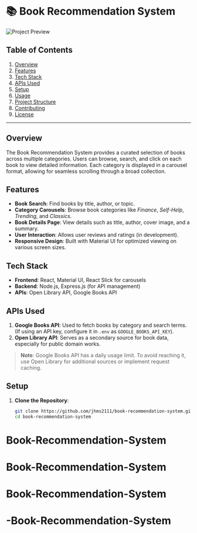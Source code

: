 # 📚 Book Recommendation System

![Project Preview](path/to/preview-image.png)

## Table of Contents
1. [Overview](#overview)
2. [Features](#features)
3. [Tech Stack](#tech-stack)
4. [APIs Used](#apis-used)
5. [Setup](#setup)
6. [Usage](#usage)
7. [Project Structure](#project-structure)
8. [Contributing](#contributing)
9. [License](#license)

---

## Overview
The Book Recommendation System provides a curated selection of books across multiple categories. Users can browse, search, and click on each book to view detailed information. Each category is displayed in a carousel format, allowing for seamless scrolling through a broad collection.

## Features
- **Book Search**: Find books by title, author, or topic.
- **Category Carousels**: Browse book categories like *Finance*, *Self-Help*, *Trending*, and *Classics*.
- **Book Details Page**: View details such as title, author, cover image, and a summary.
- **User Interaction**: Allows user reviews and ratings (in development).
- **Responsive Design**: Built with Material UI for optimized viewing on various screen sizes.

## Tech Stack
- **Frontend**: React, Material UI, React Slick for carousels
- **Backend**: Node.js, Express.js (for API management)
- **APIs**: Open Library API, Google Books API

## APIs Used
1. **Google Books API**: Used to fetch books by category and search terms. (If using an API key, configure it in `.env` as `GOOGLE_BOOKS_API_KEY`).
2. **Open Library API**: Serves as a secondary source for book data, especially for public domain works.

> **Note**: Google Books API has a daily usage limit. To avoid reaching it, use Open Library for additional sources or implement request caching.

## Setup
1. **Clone the Repository**:
   ```bash
   git clone https://github.com/jhms2111/book-recommendation-system.git
   cd book-recommendation-system

# Book-Recommendation-System
# Book-Recommendation-System
# Book-Recommendation-System
# -Book-Recommendation-System
